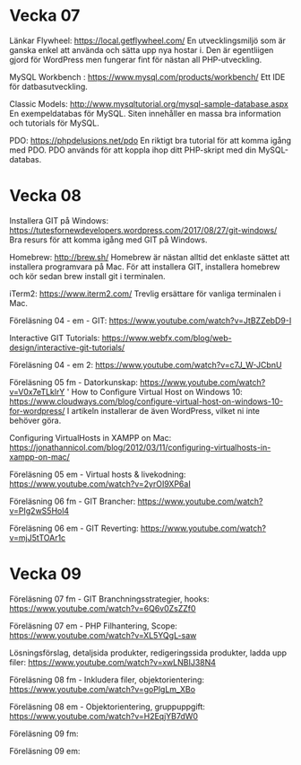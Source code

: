 # Vecka 07

Länkar
Flywheel: https://local.getflywheel.com/
En utvecklingsmiljö som är ganska enkel att använda och sätta upp nya hostar i. Den är egentliigen gjord för WordPress men fungerar fint för nästan all PHP-utveckling.

MySQL Workbench : https://www.mysql.com/products/workbench/
Ett IDE för datbasutveckling.

Classic Models: http://www.mysqltutorial.org/mysql-sample-database.aspx
En exempeldatabas för MySQL. Siten innehåller en massa bra information och tutorials för MySQL.

PDO: https://phpdelusions.net/pdo
En riktigt bra tutorial för att komma igång med PDO. PDO används för att koppla ihop ditt PHP-skript med din MySQL-databas.


# Vecka 08

Installera GIT på Windows: https://tutesfornewdevelopers.wordpress.com/2017/08/27/git-windows/
Bra resurs för att komma igång med GIT på Windows.

Homebrew: http://brew.sh/
Homebrew är nästan alltid det enklaste sättet att installera programvara på Mac. För att installera GIT, installera homebrew och kör sedan brew install git i terminalen.

iTerm2: https://www.iterm2.com/
Trevlig ersättare för vanliga terminalen i Mac.

Föreläsning 04 - em - GIT: https://www.youtube.com/watch?v=JtBZZebD9-I

Interactive GIT Tutorials: https://www.webfx.com/blog/web-design/interactive-git-tutorials/

Föreläsning 04 - em 2: https://www.youtube.com/watch?v=c7J_W-JCbnU

Föreläsning 05 fm - Datorkunskap: https://www.youtube.com/watch?v=V0x7eTLklrY
'
How to Configure Virtual Host on Windows 10: https://www.cloudways.com/blog/configure-virtual-host-on-windows-10-for-wordpress/
I artikeln installerar de även WordPress, vilket ni inte behöver göra.

Configuring VirtualHosts in XAMPP on Mac: https://jonathannicol.com/blog/2012/03/11/configuring-virtualhosts-in-xampp-on-mac/

Föreläsning 05 em - Virtual hosts & livekodning: https://www.youtube.com/watch?v=2yrOI9XP6aI

Föreläsning 06 fm - GIT Brancher: https://www.youtube.com/watch?v=PIg2wS5Hol4

Föreläsning 06 em - GIT Reverting: https://www.youtube.com/watch?v=mjJ5tTOAr1c

# Vecka 09

Föreläsning 07 fm - GIT Branchningsstrategier, hooks: https://www.youtube.com/watch?v=6Q6v0ZsZZf0

Föreläsning 07 em - PHP Filhantering, Scope: https://www.youtube.com/watch?v=XL5YQgL-saw

Lösningsförslag, detaljsida produkter, redigeringssida produkter, ladda upp filer: https://www.youtube.com/watch?v=xwLNBIJ38N4

Föreläsning 08 fm - Inkludera filer, objektorientering: https://www.youtube.com/watch?v=goPlgLm_XBo

Föreläsning 08 em - Objektorientering, gruppuppgift: https://www.youtube.com/watch?v=H2EqjYB7dW0

Föreläsning 09 fm: 

Föreläsning 09 em: 

